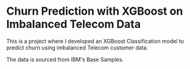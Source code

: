 # Churn Prediction with XGBoost on Imbalanced Telecom Data
This is a project where I developed an XGBoost Classification model to predict churn using imbalanced Telecom customer data.

The data is sourced from IBM's Base Samples. 
